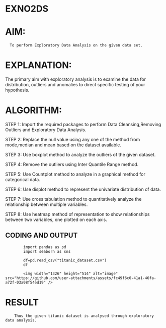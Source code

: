 # EXNO2DS
# AIM:
      To perform Exploratory Data Analysis on the given data set.
      
# EXPLANATION:
  The primary aim with exploratory analysis is to examine the data for distribution, outliers and anomalies to direct specific testing of your hypothesis.
  
# ALGORITHM:
STEP 1: Import the required packages to perform Data Cleansing,Removing Outliers and Exploratory Data Analysis.

STEP 2: Replace the null value using any one of the method from mode,median and mean based on the dataset available.

STEP 3: Use boxplot method to analyze the outliers of the given dataset.

STEP 4: Remove the outliers using Inter Quantile Range method.

STEP 5: Use Countplot method to analyze in a graphical method for categorical data.

STEP 6: Use displot method to represent the univariate distribution of data.

STEP 7: Use cross tabulation method to quantitatively analyze the relationship between multiple variables.

STEP 8: Use heatmap method of representation to show relationships between two variables, one plotted on each axis.

## CODING AND OUTPUT
            
            import pandas as pd
            import seaborn as sns

            df=pd.read_csv("titanic_dataset.csv")
            df

            <img width="1326" height="514" alt="image" src="https://github.com/user-attachments/assets/fc49f6c0-41a1-46fa-a72f-03a08f54ed19" />


# RESULT
        Thus the given titanic dataset is analysed through exploratory data analysis.
